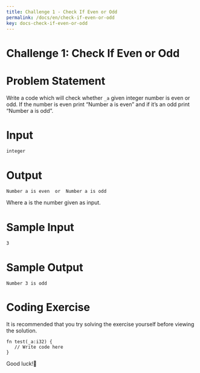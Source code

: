 ```yaml
---
title: Challenge 1 - Check If Even or Odd
permalink: /docs/en/check-if-even-or-odd
key: docs-check-if-even-or-odd
---
```



# Challenge 1: Check If Even or Odd

# Problem Statement 

Write a code which will check whether `_a` given integer number is even or odd. If the number is even print “Number a is even” and if it’s an odd print “Number a is odd”.

# Input 

```
integer

```
# Output

```
Number a is even  or  Number a is odd

```
Where a is the number given as input.

# Sample Input 

```
3
```

# Sample Output 

```
Number 3 is odd

```
# Coding Exercise 

It is recommended​ that you try solving the exercise yourself before viewing the solution.

```
fn test(_a:i32) { 
   // Write code here
}

```

Good luck!🤞
